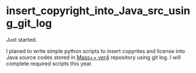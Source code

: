 # insert_copyright_into_Java_src_using_git_log

Just started.

I planed to write simple python scripts to insert copyrites and license into Java source codes stored in [Mass++ ver4](https://github.com/masspp/mspp4) repository using git log.
I will complete required scripts this year.
